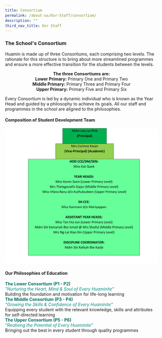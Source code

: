 ```yaml
---
title: Consortium
permalink: /about-us/Our-Staff/consortium/
description: ""
third_nav_title: Our Staff
---
```

### **The School's Consortium**
Huamin is made up of three Consortiums, each comprising two levels. The rationale for this structure is to bring about more streamlined programmes and ensure a more effective transition for the students between the levels.

<center><b>The three Consortiums are:</b><br>
<b>Lower Primary:</b> Primary One and Primary Two<br>
<b>Middle Primary:</b> Primary Three and Primary Four<br>
<b>Upper Primary:</b> Primary Five and Primary Six
</center>

Every Consortium is led by a dynamic individual who is known as the Year Head and guided by a philosophy to achieve its goals. All our staff and programmes in the school are aligned to the philosophies.

#### **Composition of Student Development Team**
![](/images/SDT.png)
#### **Our Philosophies of Education**
<b style="color:#016C62;">The Lower Consortium (P1 - P2)</b></br>
<i style="color:#038C7F;">"Nurturing the Heart, Mind & Soul of Every Huaminite"</i><br>Building the foundation and motivation for life-long learning<br>
<b style="color:#016C62;">The Middle Consortium (P3 - P4)</b></br>
<i style="color:#038C7F;">"Growing the Skills & Confidence of Every Huaminite"</i><br>Equipping every student with the relevant knowledge, skills and attributes for self-directed learning<br>
<b style="color:#016C62;">The Upper Consortium (P5 - P6)</b></br>
<i style="color:#038C7F;">"Realising the Potential of Every Huaminite"</i><br>Bringing out the best in every student through quality programmes